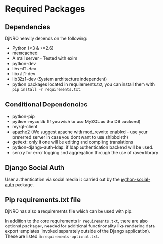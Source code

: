 # Required Packages

## Dependencies

DjNRO heavily depends on the following:

* Python (<3 & >=2.6)
* memcached
* A mail server - Tested with exim
* python-dev
* libxml2-dev
* libxslt1-dev
* lib32z1-dev (System architecture independent)
* python packages located in requirements.txt, you can install them with `pip install -r requirements.txt`.

## Conditional Dependencies
* python-pip
* python-mysqldb (If you wish to use MySQL as the DB backend)
* mysql-client
* apache2 (We suggest apache with mod_rewrite enabled - use your preferred server in case you dont want to use shibboleth)
* gettext: only if one will be editing and compiling translations
* python-django-auth-ldap: if ldap authentication backend will be used.
* sentry for error logging and aggregation through the use of raven library

## Django Social Auth
User authentication via social media is carried out by the [python-social-auth](http://http://django-social-auth.readthedocs.org/en/latest/index.html) package.


## Pip requirements.txt file
DjNRO has also a requirements file which can be used with pip.

In addition to the core requirements in ````requirements.txt````, there are
also optional packages, needed for additional functinonality like rendering
data export templates (invoked separately outside of the Django application).
These are listed in ````requirements-optional.txt````.
